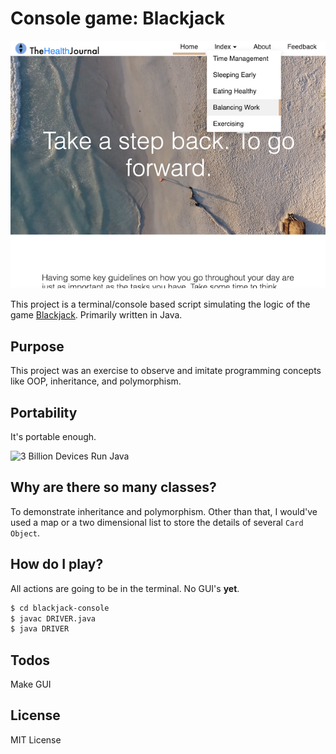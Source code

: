 # Console game: Blackjack

![Game running](https://github.com/sagerg/cmsy168-final/blob/master/cover.png)

This project is a terminal/console based script simulating the logic of the game [Blackjack](https://en.wikipedia.org/wiki/Blackjack). Primarily written in Java.

## Purpose

This project was an exercise to observe and imitate programming concepts like OOP, inheritance, and polymorphism.

## Portability

It's portable enough.

![3 Billion Devices Run Java](https://i.stack.imgur.com/Jteqd.png)

## Why are there so many classes?

To demonstrate inheritance and polymorphism. Other than that, I would've used a map or a two dimensional list to store the details of several `Card Object`.

## How do I play?

All actions are going to be in the terminal. No GUI's **yet**.

```sh
$ cd blackjack-console
$ javac DRIVER.java
$ java DRIVER
```

## Todos

Make GUI

## License

MIT License
